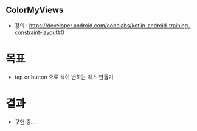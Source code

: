 ## ColorMyViews

- 강의 : https://developer.android.com/codelabs/kotlin-android-training-constraint-layout#0

# 목표

- tap or button 으로 색이 변하는 박스 만들기

# 결과

- 구현 중...

